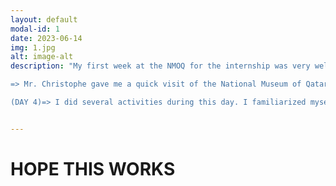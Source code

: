 ```yaml
---
layout: default
modal-id: 1
date: 2023-06-14
img: 1.jpg
alt: image-alt
description: "My first week at the NMOQ for the internship was very welcoming and enjoyable. Each day I had something new to explore and this is summarised below. (DAY 1 AND 2) 

=> Mr. Christophe gave me a quick visit of the National Museum of Qatar which included the  Permanent exhibition galleries, Old Palace and  quick tour of NMoQ’s Temporary Exhibitions (Pipilotti Rist and Olafur Eliasson). After that I joined the Lusail Museum team weekly meeting where I got introduced to the whole team. Lastly, I got started with the visitors’ observations to try to understand our visitors/users. The observations were recorded in a structured manner, noting down specific actions, reactions, and notable behaviors of the visitors. By the end of these two days, I had filled almost 20 observation sheets. (DAY 3)=> After the observation, came taking surveys. These surveys were conducted at the end of visitors' museum tour in G12. I interacted with different types of people from all backgrounds and ages. These surveys were taken using Microsoft Forms and I was able to collect 18 responses from almost 40 people all together. After my day was completed, I attended the opening of the AI Digital Centre. It was wonderful to witness how NMoQ collaborated with Microsoft and have created this unique space for younger generation of Qatar to explore their talents and expand their interests in technology. 

(DAY 4)=> I did several activities during this day. I familiarized myself with the Python libraries 'pandas' and 'matplotlib' using Jupyter Notebook, these would help with the data analysis and visualization of the observations and surveys that I have collected. I created a GitHub page to post my weekly internship activities over there. Moreover, I visited the AI Digital Centre with Mr. Christophe and got to know more about what exactly the team will be doing there. Lastly, I was introduced to Mr. Martin Harvey, NMoQ’s Head of AV and Digital Support. He gave me an in-depth tour of the server rooms and how the technology behind the Art Films (that are displayed in NMOQ) works. During my visit to the server rooms, I observed the meticulous organization and cooling systems in place to ensure optimal performance and data security. As for the syncing and projector alignment challenges, it became evident that maintaining consistent synchronization between multiple devices and aligning projectors accurately could be complex tasks, requiring constant monitoring and fine-tuning to ensure seamless operation and visual clarity. This really broadened my horizon on how much work behind the scenes goes unnoticed people and only those directly involved in these tasks truly understand and appreciate the dedicated professionals who ensure smooth operations behind the scenes. *(DAY 5)=> I ended this week by learning more about how I can use the python library tools to visualize my data and I also wrote a detailed report on my findings in the observations and surveys that I took. => In conclusion, my first week of internship has been incredibly fulfilling. As a university student, transitioning into a professional work environment was a new experience that required some adaptation. However, I was fortunate to have a supportive supervisor and welcoming colleagues, which facilitated a smooth and quick adjustment process. Furthermore, surveying and observing people in the museum not only provided me with valuable data for my research but also offered personal growth experience. As an introvert, the lockdown during the pandemic made it challenging for me to interact with people. However, conducting surveys and observations in the museum pushed me out of my comfort zone and allowed me to engage with visitors."                                                                                             


---
```


<h1>HOPE THIS WORKS</h1>